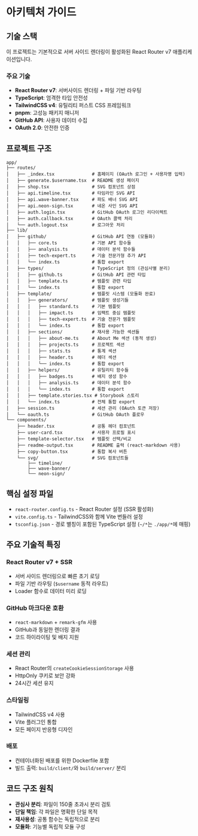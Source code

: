 # 아키텍처 가이드

## 기술 스택

이 프로젝트는 기본적으로 서버 사이드 렌더링이 활성화된 React Router v7 애플리케이션입니다.

### 주요 기술

- **React Router v7**: 서버사이드 렌더링 + 파일 기반 라우팅
- **TypeScript**: 엄격한 타입 안전성
- **TailwindCSS v4**: 유틸리티 퍼스트 CSS 프레임워크
- **pnpm**: 고성능 패키지 매니저
- **GitHub API**: 사용자 데이터 수집
- **OAuth 2.0**: 안전한 인증

## 프로젝트 구조

```
app/
├── routes/
│   ├── _index.tsx              # 홈페이지 (OAuth 로그인 + 사용자명 입력)
│   ├── generate.$username.tsx  # README 생성 페이지
│   ├── shop.tsx                # SVG 컴포넌트 상점
│   ├── api.timeline.tsx        # 타임라인 SVG API
│   ├── api.wave-banner.tsx     # 파도 배너 SVG API
│   ├── api.neon-sign.tsx       # 네온 사인 SVG API
│   ├── auth.login.tsx          # GitHub OAuth 로그인 리다이렉트
│   ├── auth.callback.tsx       # OAuth 콜백 처리
│   └── auth.logout.tsx         # 로그아웃 처리
├── lib/
│   ├── github/                 # GitHub API 연동 (모듈화)
│   │   ├── core.ts             # 기본 API 함수들
│   │   ├── analysis.ts         # 데이터 분석 함수들
│   │   ├── tech-expert.ts      # 기술 전문가형 추가 API
│   │   └── index.ts            # 통합 export
│   ├── types/                  # TypeScript 정의 (관심사별 분리)
│   │   ├── github.ts           # GitHub API 관련 타입
│   │   ├── template.ts         # 템플릿 관련 타입
│   │   └── index.ts            # 통합 export
│   ├── template/               # 템플릿 시스템 (모듈화 완료)
│   │   ├── generators/         # 템플릿 생성기들
│   │   │   ├── standard.ts     # 기본 템플릿
│   │   │   ├── impact.ts       # 임팩트 중심 템플릿
│   │   │   ├── tech-expert.ts  # 기술 전문가 템플릿
│   │   │   └── index.ts        # 통합 export
│   │   ├── sections/           # 재사용 가능한 섹션들
│   │   │   ├── about-me.ts     # About Me 섹션 (동적 생성)
│   │   │   ├── projects.ts     # 프로젝트 섹션
│   │   │   ├── stats.ts        # 통계 섹션
│   │   │   ├── header.ts       # 헤더 섹션
│   │   │   └── index.ts        # 통합 export
│   │   ├── helpers/            # 유틸리티 함수들
│   │   │   ├── badges.ts       # 배지 생성 함수
│   │   │   ├── analysis.ts     # 데이터 분석 함수
│   │   │   └── index.ts        # 통합 export
│   │   ├── template.stories.tsx # Storybook 스토리
│   │   └── index.ts            # 전체 통합 export
│   ├── session.ts              # 세션 관리 (OAuth 토큰 저장)
│   └── oauth.ts                # GitHub OAuth 플로우
└── components/
    ├── header.tsx              # 공통 헤더 컴포넌트
    ├── user-card.tsx           # 사용자 프로필 표시
    ├── template-selector.tsx   # 템플릿 선택/비교
    ├── readme-output.tsx       # README 출력 (react-markdown 사용)
    ├── copy-button.tsx         # 통합 복사 버튼
    └── svg/                    # SVG 컴포넌트들
        ├── timeline/
        ├── wave-banner/
        └── neon-sign/
```

## 핵심 설정 파일

- `react-router.config.ts` - React Router 설정 (SSR 활성화)
- `vite.config.ts` - TailwindCSS와 함께 Vite 번들러 설정
- `tsconfig.json` - 경로 별칭이 포함된 TypeScript 설정 (`~/*`는 `./app/*`에 매핑)

## 주요 기술적 특징

### React Router v7 + SSR
- 서버 사이드 렌더링으로 빠른 초기 로딩
- 파일 기반 라우팅 (`$username` 동적 라우트)
- Loader 함수로 데이터 미리 로딩

### GitHub 마크다운 호환
- `react-markdown` + `remark-gfm` 사용
- GitHub과 동일한 렌더링 결과
- 코드 하이라이팅 및 배지 지원

### 세션 관리
- React Router의 `createCookieSessionStorage` 사용
- HttpOnly 쿠키로 보안 강화
- 24시간 세션 유지

### 스타일링
- TailwindCSS v4 사용
- Vite 플러그인 통합
- 모든 페이지 반응형 디자인

### 배포
- 컨테이너화된 배포를 위한 Dockerfile 포함
- 빌드 출력: `build/client/`와 `build/server/` 분리

## 코드 구조 원칙

- **관심사 분리**: 파일이 150줄 초과시 분리 검토
- **단일 책임**: 각 파일은 명확한 단일 목적
- **재사용성**: 공통 함수는 독립적으로 분리
- **모듈화**: 기능별 독립적 모듈 구성